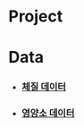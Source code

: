 # Project

# Data

* ### [체질 데이터](https://github.com/hbyul35/Capstone-Design/blob/main/Data/bodyData.cpp)

* ### [영양소 데이터](https://github.com/hbyul35/Capstone-Design/blob/main/Data/nutrientData.cpp)

